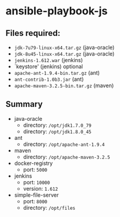 # ansible-playbook-js
## Files required:
- `jdk-7u79-linux-x64.tar.gz` (java-oracle)
- `jdk-8u45-linux-x64.tar.gz` (java-oracle)
- `jenkins-1.612.war` (jenkins)
- `keystore' (jenkins) optional
- `apache-ant-1.9.4-bin.tar.gz` (ant)
- `ant-contrib-1.0b3.jar` (ant)
- `apache-maven-3.2.5-bin.tar.gz` (maven)

## Summary
- java-oracle
  - directory: `/opt/jdk1.7.0_79`
  - directory: `/opt/jdk1.8.0_45`
- ant
  - directory: `/opt/apache-ant-1.9.4`
- maven
  - directory: `/opt/apache-maven-3.2.5`
- docker-registry
  - port: `5000`
- jenkins
  - port: `10000`
  - version: `1.612`
- simple-file-server
  - port: `8000`
  - directory: `/opt/files`
